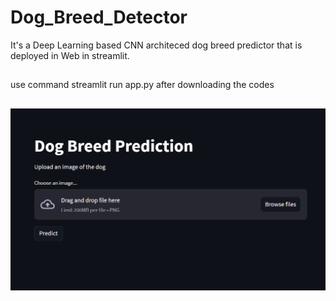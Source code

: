 # Dog_Breed_Detector
It's a Deep Learning based CNN architeced dog breed predictor that is deployed in Web in streamlit.
##
use command streamlit run app.py after downloading the codes
##
![Alt Text](images/1.png)

